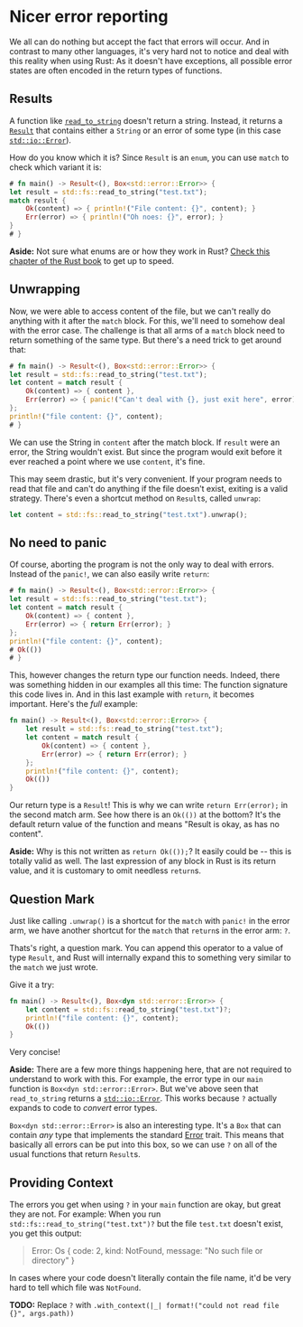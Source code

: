 # Nicer error reporting

We all can do nothing but accept the fact that errors will occur.
And in contrast to many other languages,
it's very hard not to notice and deal with this reality
when using Rust:
As it doesn't have exceptions,
all possible error states are often encoded in the return types of functions.

## Results

A function like [`read_to_string`] doesn't return a string.
Instead, it returns a [`Result`]
that contains either
a `String`
or an error of some type
(in this case [`std::io::Error`]).

[`read_to_string`]: https://doc.rust-lang.org/1.27.2/std/fs/fn.read_to_string.html
[`Result`]: https://doc.rust-lang.org/1.27.2/std/result/index.html
[`std::io::Error`]: https://doc.rust-lang.org/1.27.2/std/io/type.Result.html

How do you know which it is?
Since `Result` is an `enum`,
you can use `match` to check which variant it is:

```rust
# fn main() -> Result<(), Box<std::error::Error>> {
let result = std::fs::read_to_string("test.txt");
match result {
    Ok(content) => { println!("File content: {}", content); }
    Err(error) => { println!("Oh noes: {}", error); }
}
# }
```

<aside>

**Aside:**
Not sure what enums are or how they work in Rust?
[Check this chapter of the Rust book](https://doc.rust-lang.org/1.27.2/book/second-edition/ch06-00-enums.html)
to get up to speed.

</aside>

## Unwrapping

Now, we were able to access content of the file,
but we can't really do anything with it after the `match` block.
For this, we'll need to somehow deal with the error case.
The challenge is that all arms of a `match` block need to return something of the same type.
But there's a need trick to get around that:

```rust
# fn main() -> Result<(), Box<std::error::Error>> {
let result = std::fs::read_to_string("test.txt");
let content = match result {
    Ok(content) => { content },
    Err(error) => { panic!("Can't deal with {}, just exit here", error); }
};
println!("file content: {}", content);
# }
```

We can use the String in `content` after the match block.
If `result` were an error, the String wouldn't exist.
But since the program would exit before it ever reached a point where we use `content`,
it's fine.

This may seem drastic,
but it's very convenient.
If your program needs to read that file and can't do anything if the file doesn't exist,
exiting is a valid strategy.
There's even a shortcut method on `Result`s, called `unwrap`:

```rust
let content = std::fs::read_to_string("test.txt").unwrap();
```

## No need to panic

Of course, aborting the program is not the only way to deal with errors.
Instead of the `panic!`, we can also easily write `return`:

```rust
# fn main() -> Result<(), Box<std::error::Error>> {
let result = std::fs::read_to_string("test.txt");
let content = match result {
    Ok(content) => { content },
    Err(error) => { return Err(error); }
};
println!("file content: {}", content);
# Ok(())
# }
```

This, however changes the return type our function needs.
Indeed, there was something hidden in our examples all this time:
The function signature this code lives in.
And in this last example with `return`,
it becomes important.
Here's the _full_ example:

```rust
fn main() -> Result<(), Box<std::error::Error>> {
    let result = std::fs::read_to_string("test.txt");
    let content = match result {
        Ok(content) => { content },
        Err(error) => { return Err(error); }
    };
    println!("file content: {}", content);
    Ok(())
}
```

Our return type is a `Result`!
This is why we can write `return Err(error);` in the second match arm.
See how there is an `Ok(())` at the bottom?
It's the default return value of the function and means
"Result is okay, as has no content".

<aside>

**Aside:**
Why is this not written as `return Ok(());`?
It easily could be -- this is totally valid as well.
The last expression of any block in Rust is its return value,
and it is customary to omit needless `return`s.

</aside>

## Question Mark

Just like calling `.unwrap()` is a shortcut
for the `match` with `panic!` in the error arm,
we have another shortcut for the `match` that `return`s in the error arm:
`?`.

Thats's right, a question mark.
You can append this operator to a value of type `Result`,
and Rust will internally expand this to something very similar to
the `match` we just wrote.

Give it a try:

```rust
fn main() -> Result<(), Box<dyn std::error::Error>> {
    let content = std::fs::read_to_string("test.txt")?;
    println!("file content: {}", content);
    Ok(())
}
```

Very concise!

<aside>

**Aside:**
There are a few more things happening here,
that are not required to understand to work with this.
For example,
the error type in our `main` function is `Box<dyn std::error::Error>`.
But we've above seen that `read_to_string` returns a [`std::io::Error`].
This works because `?` actually expands to code to _convert_ error types.

`Box<dyn std::error::Error>` is also an interesting type.
It's a `Box` that can contain _any_ type
that implements the standard [Error][`std::error::Error`] trait.
This means that basically all errors can be put into this box,
so we can use `?` on all of the usual functions that return `Result`s.

[`std::error::Error`]: https://doc.rust-lang.org/1.27.2/std/error/trait.Error.html

</aside>

## Providing Context

The errors you get when using `?` in your `main` function are okay,
but great they are not.
For example:
When you run `std::fs::read_to_string("test.txt")?`
but the file `test.txt` doesn't exist,
you get this output:

> Error: Os { code: 2, kind: NotFound, message: "No such file or directory" }

In cases where your code doesn't literally contain the file name,
it'd be very hard to tell which file was `NotFound`.

<aside class="todo">

**TODO:** Replace `?` with `.with_context(|_| format!("could not read file {}", args.path))`

</aside>
